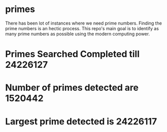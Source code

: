 # primes
There has been lot of instances where we need prime numbers. Finding the prime numbers is an hectic process. This repo's main goal is to identify as many prime numbers as possible using the modern computing power.

# Primes Searched Completed till 24226127
# Number of primes detected are 1520442
# Largest prime detected is 24226117
